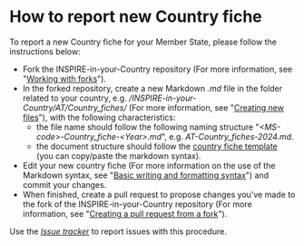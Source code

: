 <h1 id="how-to-report-new-country-fiche">How to report new Country fiche</h1>
<p>To report a new Country fiche for your Member State, please follow the instructions below:</p>
<ul>
<li>Fork the INSPIRE-in-your-Country repository (For more information, see &quot;<a href="https://docs.github.com/en/pull-requests/collaborating-with-pull-requests/working-with-forks">Working with forks</a>&quot;).</li>
<li>In the forked repository, create a new Markdown <em>.md</em> file in the folder related to your country, e.g. <em>/INSPIRE-in-your-Country/AT/Country_fiches/</em> (For more information, see &quot;<a href="https://docs.github.com/en/repositories/working-with-files/managing-files/creating-new-files">Creating new files</a>&quot;), with the following characteristics:<ul>
<li>the file name should follow the following naming structure &quot;<em>&lt;MS-code>-Country_fiche-&lt;Year>.md</em>&quot;, e.g. <em>AT-Country_fiches-2024.md</em>.</li>
<li>the document structure should follow the <a href="https://raw.githubusercontent.com/INSPIRE-MIF/INSPIRE-in-your-Country/main/how-to-report-new-CF/Country_fiche_Template.md">country fiche template</a> (you can copy/paste the markdown syntax).</li>
</ul>
</li>
<li>Edit your new country fiche (For more information on the use of the Markdown syntax, see &quot;<a href="https://docs.github.com/en/get-started/writing-on-github/getting-started-with-writing-and-formatting-on-github/basic-writing-and-formatting-syntax">Basic writing and formatting syntax</a>&quot;) and commit your changes.</li>
<li>When finished, create a pull request to propose changes you&#39;ve made to the fork of the INSPIRE-in-your-Country repository (For more information, see &quot;<a href="https://docs.github.com/en/pull-requests/collaborating-with-pull-requests/proposing-changes-to-your-work-with-pull-requests/creating-a-pull-request-from-a-fork">Creating a pull request from a fork</a>&quot;).</li>
</ul>
<p>Use the <a href="https://github.com/INSPIRE-MIF/INSPIRE-in-your-Country/issues/new"><em>Issue tracker</em></a> to report issues with this procedure.</p>

